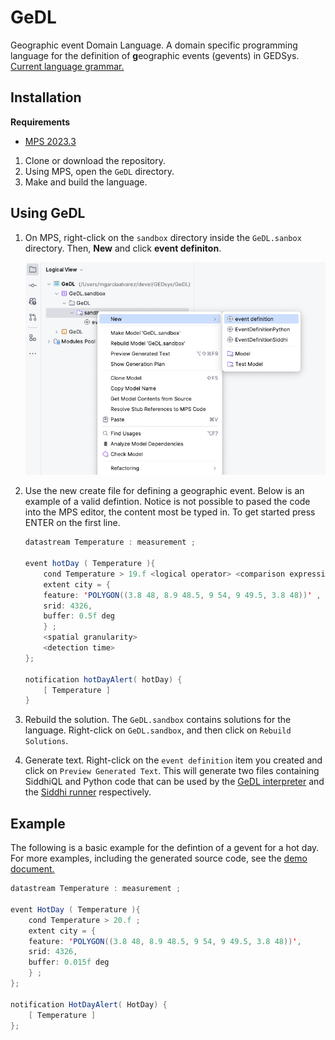 # GeDL

Geographic event Domain Language. A  domain specific programming language for the definition of **g**eographic events (gevents) in GEDSys.
[Current language grammar.](./grammar/index.md)

## Installation

**Requirements**

- [MPS 2023.3](https://www.jetbrains.com/mps/download/)

1. Clone or download the repository.
2. Using MPS, open the `GeDL` directory.
3. Make and build the language.

## Using GeDL

1. On MPS, right-click on the `sandbox` directory inside the `GeDL.sanbox` directory. Then,  **New** and click **event definiton**.

    <img src="../interpreter/docs/_static/img/mps-create-event-definiton.png" width="700">

2. Use the new create file for defining a geographic event. Below is an example of a valid defintion. Notice is not possible to pased the code into the MPS editor, the content most be typed in.  To get started press ENTER on the first line.

    ```java
    datastream Temperature : measurement ; 
    
    event hotDay ( Temperature ){ 
        cond Temperature > 19.f <logical operator> <comparison expression>; 
        extent city = {  
        feature: 'POLYGON((3.8 48, 8.9 48.5, 9 54, 9 49.5, 3.8 48))' ,  
        srid: 4326,
        buffer: 0.5f deg 
        } ; 
        <spatial granularity> 
        <detection time> 
    }; 
    
    notification hotDayAlert( hotDay) { 
        [ Temperature ] 
    }                                                                                                                                                                                                              
    ```
3. Rebuild the solution. The `GeDL.sandbox` contains solutions for the language. Right-click on `GeDL.sandbox`, and then click on `Rebuild Solutions`.

4. Generate text. Right-click on the `event definition` item you created and click on `Preview Generated Text`. This will generate two files containing SiddhiQL and Python code that can be used by the [GeDL interpreter](../gedl-interpreter/README.md) and the [Siddhi runner](../siddhi-runner/README.md) respectively.

## Example

The following is a basic example for the defintion of a gevent for a hot day. 
For more examples, including the generated source code, see the [demo document.](../examples/DEMO.md)

```java
datastream Temperature : measurement ; 

event HotDay ( Temperature ){ 
    cond Temperature > 20.f ; 
    extent city = {  
    feature: 'POLYGON((3.8 48, 8.9 48.5, 9 54, 9 49.5, 3.8 48))', 
    srid: 4326, 
    buffer: 0.015f deg 
    } ; 
}; 

notification HotDayAlert( HotDay) { 
    [ Temperature ] 
};   
```
